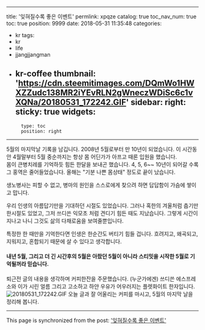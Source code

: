 
---
title: '잊혀질수록 좋은 이벤트'
permlink: xpqze
catalog: true
toc_nav_num: true
toc: true
position: 9999
date: 2018-05-31 11:35:48
categories:
- kr
tags:
- kr
- life
- jjangjjangman
- kr-coffee
thumbnail: 'https://cdn.steemitimages.com/DQmWo1HWXZZudc138MR2iYEvRLN2gWneczWDiSc6c1vXQNa/20180531_172242.GIF'
sidebar:
    right:
        sticky: true
widgets:
    -
        type: toc
        position: right
---


5월의 마지막날 기록을 남깁니다. 
2008년 5월로부터 만 10년이 되었습니다. 
이 시간동안 4월말부터 5월 중순까지는 항상 몸 어딘가가 아프고 때론 입원을 했습니다.  
몸이 큰병치레를 기억하듯 힘든 한달을 보내곤 했습니다. 
4, 5, 6~~ 10년이 되어갈 수록 그 홍역은 줄어들었습니다. 
올해는 "기분 나쁜 몸상태" 정도로 끝이 났습니다. 

생노병사는 피할 수 없고, 
병마의 원인을 스스로에게 찾으려 하면
답답함이 가슴에 쌓이고 맙니다. 

우리 인생의 아름답기만을 기대하던 시절도 있었습니다. 
그러나 혹한의 겨울처럼 춥기만 한시절도 있었고,
그저 쓰디쓴 익모초 처럼 견디기 힘든 때도 지났습니다. 
그렇게 시간이 지나고 나니 그것도 삶의 다채로움을 보여줄뿐입니다. 

특정한 한 때만을 기억한다면 인생은 한순간도 버티기 힘들 겁니다. 
흐려지고, 왜곡되고, 지워지고, 혼합되기 때문에 살 수 있다고 생각합니다. 

#### 내년 5월, 그리고 더 긴 시간후의 5월은 아팠던 5월이 아니라 스티밋을 시작한 5월로 기억될꺼라 믿습니다. 

퇴근전 글의 내용을 생각하며 커피한잔을 주문했습니다. 
(누군가에겐) 쓰디쓴 에스프레소와 이가 시린 얼름 그리고 고소하고 하얀 우유가 어우러지는 플렛화이트 한자입니다. 
![20180531_172242.GIF](https://cdn.steemitimages.com/DQmWo1HWXZZudc138MR2iYEvRLN2gWneczWDiSc6c1vXQNa/20180531_172242.GIF)
오늘 글과 잘 어울리는 커피를 마시고,  5월의 마지막 날을 정리해 봅니다.

- - -

This page is synchronized from the post: ['잊혀질수록 좋은 이벤트'](https://steemit.com/@kingbit/xpqze)
